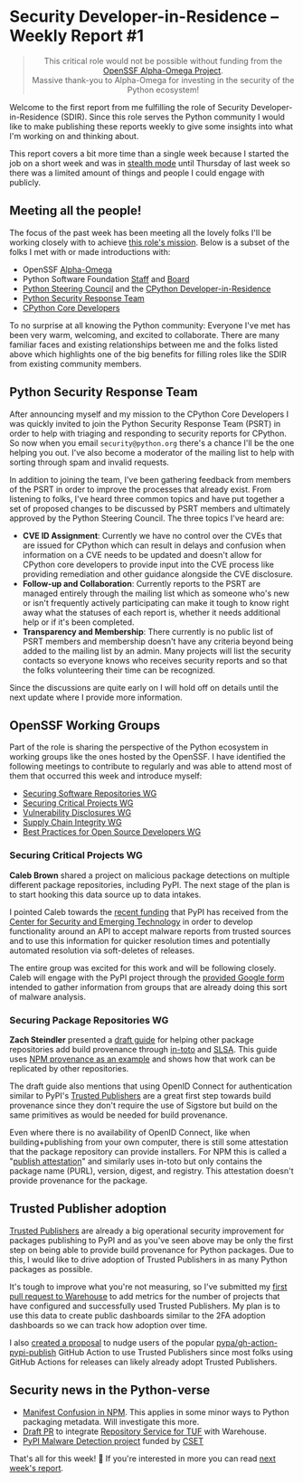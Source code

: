 # Security Developer-in-Residence – Weekly Report #1

<blockquote>
  <center>This critical role would not be possible without funding from the <a href="https://alpha-omega.dev">OpenSSF Alpha-Omega Project</a>.<br>
  Massive thank-you to Alpha-Omega for investing in the security of the Python ecosystem!</center>
</blockquote>

Welcome to the first report from me fulfilling the role of Security Developer-in-Residence (SDIR).
Since this role serves the Python community I would like to make publishing these reports weekly
to give some insights into what I'm working on and thinking about.

This report covers a bit more time than a single week because I started the job on a short week
and was in [stealth mode](https://pyfound.blogspot.com/2023/06/announcing-our-new-security-developer.html)
until Thursday of last week so there was a limited amount of things and people I could engage with publicly.

## Meeting all the people!

The focus of the past week has been meeting all the lovely folks I'll be working closely with to
achieve [this role's mission](https://sethmlarson.dev/security-developer-in-residence#responsibilities-and-keys-to-success).
Below is a subset of the folks I met with or made introductions with:

- OpenSSF [Alpha-Omega](https://alpha-omega.dev/)
- Python Software Foundation [Staff](https://www.python.org/psf/records/staff/) and [Board](https://www.python.org/psf/board/)
- [Python Steering Council](https://peps.python.org/pep-8104/#results) and the [CPython Developer-in-Residence](https://lukasz.langa.pl/)
- [Python Security Response Team](https://www.python.org/dev/security/)
- [CPython Core Developers](https://discuss.python.org/t/introduction-from-security-developer-in-residence/28588/3)

To no surprise at all knowing the Python community: Everyone I've met has been very warm, welcoming, and excited to collaborate.
There are many familiar faces and existing relationships between me and the folks listed above which highlights one
of the big benefits for filling roles like the SDIR from existing community members.

## Python Security Response Team

After announcing myself and my mission to the CPython Core Developers I was quickly invited to join the Python Security Response Team (PSRT)
in order to help with triaging and responding to security reports for CPython. So now when you email `security@python.org` there's
a chance I'll be the one helping you out. I've also become a moderator of the mailing list to help with sorting through spam and invalid requests.

In addition to joining the team, I've been gathering feedback from members of the PSRT in order to improve the processes that
already exist. From listening to folks, I've heard three common topics and have put together a set of proposed changes to be discussed by PSRT members
and ultimately approved by the Python Steering Council. The three topics I've heard are:

- **CVE ID Assignment**: Currently we have no control over the CVEs that are issued for CPython which can result in delays and confusion when information on a CVE needs to be updated
  and doesn't allow for CPython core developers to provide input into the CVE process like providing remediation and other guidance alongside the CVE disclosure.
- **Follow-up and Collaboration**: Currently reports to the PSRT are managed entirely through the mailing list which as someone who's new or isn't frequently
  actively participating can make it tough to know right away what the statuses of each report is, whether it needs additional help or if it's been completed.
- **Transparency and Membership**: There currently is no public list of PSRT members and membership doesn't have any criteria beyond being added to the mailing list by an admin.
  Many projects will list the security contacts so everyone knows who receives security reports and so that the folks volunteering their time can be recognized.

Since the discussions are quite early on I will hold off on details until the next update where I provide more information.

## OpenSSF Working Groups

Part of the role is sharing the perspective of the Python ecosystem in working groups
like the ones hosted by the OpenSSF. I have identified the following meetings to contribute to regularly
and was able to attend most of them that occurred this week and introduce myself:

- [Securing Software Repositories WG](https://github.com/ossf/wg-securing-software-repos)
- [Securing Critical Projects WG](https://github.com/ossf/wg-securing-critical-projects)
- [Vulnerability Disclosures WG](https://github.com/ossf/wg-vulnerability-disclosures)
- [Supply Chain Integrity WG](https://github.com/ossf/wg-supply-chain-integrity)
- [Best Practices for Open Source Developers WG](https://github.com/ossf/wg-best-practices-os-developers)

### Securing Critical Projects WG

**Caleb Brown** shared a project on malicious package detections on multiple different
package repositories, including PyPI. The next stage of the plan is to start hooking this
data source up to data intakes.

I pointed Caleb towards the [recent funding](https://discuss.python.org/t/pypi-malware-detection-project/28222) that PyPI has received from the
[Center for Security and Emerging Technology](https://cset.georgetown.edu/)
in order to develop functionality around an API to accept malware reports
from trusted sources and to use this information for quicker resolution times
and potentially automated resolution via soft-deletes of releases.

The entire group was excited for this work and will be following closely.
Caleb will engage with the PyPI project through the [provided Google form](https://forms.gle/ixRoNJEPVNekFN7H7)
intended to gather information from groups that are already doing this sort of malware analysis.

### Securing Package Repositories WG

**Zach Steindler** presented a [draft guide](https://github.com/ossf/wg-securing-software-repos/pull/17) for helping other
package repositories add build provenance through [in-toto](https://in-toto.io/) and [SLSA](https://slsa.dev). This guide uses [NPM provenance as an example](https://github.blog/2023-04-19-introducing-npm-package-provenance/)
and shows how that work can be replicated by other repositories.

The draft guide also mentions that using OpenID Connect for authentication similar to PyPI's [Trusted Publishers](https://docs.pypi.org/trusted-publishers) are a great first step towards build provenance since
they don't require the use of Sigstore but build on the same primitives as would be needed for build provenance.

Even where there is no availability of OpenID Connect, like when building+publishing from your own computer, there is still
some attestation that the package repository can provide installers. For NPM this is called a "[publish attestation](https://github.com/npm/attestation/tree/main/specs/publish/v0.1)" and similarly uses in-toto
but only contains the package name (PURL), version, digest, and registry. This attestation doesn't provide provenance for the package.

## Trusted Publisher adoption

[Trusted Publishers](https://docs.pypi.org/trusted-publishers) are already a big operational security improvement for packages publishing to PyPI and as you've seen above may be
only the first step on being able to provide build provenance for Python packages. Due to this, I would like to drive adoption of
Trusted Publishers in as many Python packages as possible.

It's tough to improve what you're not measuring, so I've submitted my [first pull request to Warehouse](https://github.com/pypi/warehouse/pull/14044)
to add metrics for the number of projects that have configured and successfully used Trusted Publishers. My plan is to use this data to create public dashboards similar to
the 2FA adoption dashboards so we can track how adoption over time.

I also [created a proposal](https://github.com/pypa/gh-action-pypi-publish/issues/164) to nudge users of the popular
[pypa/gh-action-pypi-publish](https://github.com/pypa/gh-action-pypi-publish) GitHub Action to use Trusted Publishers since
most folks using GitHub Actions for releases can likely already adopt Trusted Publishers.

## Security news in the Python-verse

- [Manifest Confusion in NPM](https://blog.vlt.sh/blog/the-massive-hole-in-the-npm-ecosystem). This applies in some minor ways to Python packaging metadata. Will investigate this more.
- [Draft PR](https://github.com/pypi/warehouse/pull/13943) to integrate [Repository Service for TUF](https://github.com/repository-service-tuf/repository-service-tuf) with Warehouse.
- [PyPI Malware Detection project](https://discuss.python.org/t/pypi-malware-detection-project/28222) funded by [CSET](https://cset.georgetown.edu/)

That's all for this week! 👋 If you're interested in more you can read [next week's report](https://sethmlarson.dev/security-developer-in-residence-weekly-report-2).
